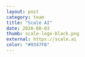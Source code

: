 ```yaml
---
layout: post
category: team
title: "Scale AI"
date: 2020-08-03
thumb: scale-logo-black.png
external: https://scale.ai
color: "#9347FB"
---
```

